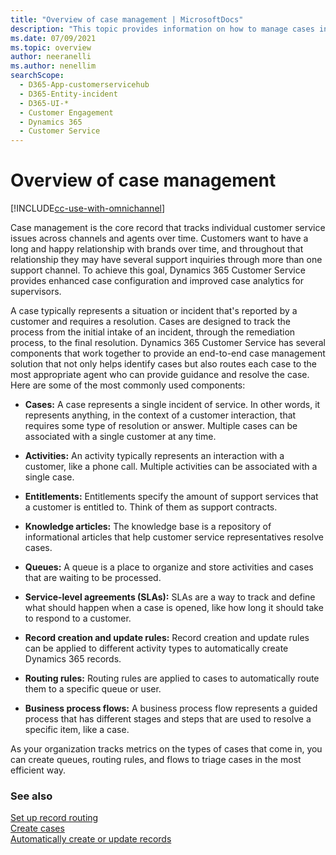 ```yaml
---
title: "Overview of case management | MicrosoftDocs"
description: "This topic provides information on how to manage cases in Dynamics 365 Customer Service apps."
ms.date: 07/09/2021
ms.topic: overview
author: neeranelli
ms.author: nenellim
searchScope: 
  - D365-App-customerservicehub
  - D365-Entity-incident
  - D365-UI-*
  - Customer Engagement
  - Dynamics 365
  - Customer Service
---
```


# Overview of case management

[!INCLUDE[cc-use-with-omnichannel](../../includes/cc-use-with-omnichannel.md)]

Case management is the core record that tracks individual customer service issues across channels and agents over time. Customers want to have a long and happy relationship with brands over time, and throughout that relationship they may have several support inquiries through more than one support channel. To achieve this goal, Dynamics 365 Customer Service provides enhanced case configuration and improved case analytics for supervisors.

A case typically represents a situation or incident that's reported by a customer and requires a resolution. Cases are designed to track the process from the initial intake of an incident, through the remediation process, to the final resolution. Dynamics 365 Customer Service has several components that work together to provide an end-to-end case management solution that not only helps identify cases but also routes each case to the most appropriate agent who can provide guidance and resolve the case. Here are some of the most commonly used components:

* **Cases:** A case represents a single incident of service. In other words, it represents anything, in the context of a customer interaction, that requires some type of resolution or answer. Multiple cases can be associated with a single customer at any time.

* **Activities:** An activity typically represents an interaction with a customer, like a phone call. Multiple activities can be associated with a single case.

* **Entitlements:** Entitlements specify the amount of support services that a customer is entitled to. Think of them as support contracts.

* **Knowledge articles:** The knowledge base is a repository of informational articles that help customer service representatives resolve cases.

* **Queues:** A queue is a place to organize and store activities and cases that are waiting to be processed.

* **Service-level agreements (SLAs):** SLAs are a way to track and define what should happen when a case is opened, like how long it should take to respond to a customer.

* **Record creation and update rules:** Record creation and update rules can be applied to different activity types to automatically create Dynamics 365 records.

* **Routing rules:** Routing rules are applied to cases to automatically route them to a specific queue or user.

* **Business process flows:** A business process flow represents a guided process that has different stages and steps that are used to resolve a specific item, like a case.

As your organization tracks metrics on the types of cases that come in, you can create queues, routing rules, and flows to triage cases in the most efficient way.

### See also

[Set up record routing](set-up-record-routing.md)  
[Create cases](../use/customer-service-hub-user-guide-create-a-case.md)  
[Automatically create or update records](automatically-create-update-records.md)  

